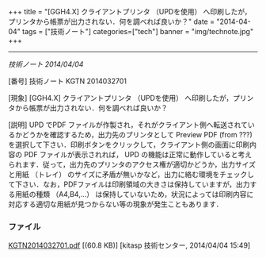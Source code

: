 +++
title = "[GGH4.X] クライアントプリンタ （UPDを使用） へ印刷したが，プリンタから帳票が出力されない．何を調べれば良いか？"
date = "2014-04-04"
tags = ["技術ノート"]
categories=["tech"]
banner = "img/technote.jpg"
+++


----------------------------------------------------------------------------------------------------------------

*技術ノート
2014/04/04*


[番号]
技術ノート KGTN 2014032701

[現象]
[GGH4.X] クライアントプリンタ （UPDを使用）
へ印刷したが，プリンタから帳票が出力されない．何を調べれば良いか？

[説明]
UPD でPDF
ファイルが作製され，それがクライアント側へ転送されているかどうかを確認するため，出力先のプリンタとして
Preview PDF (from ???)
を選択して下さい．印刷ボタンをクリックして，クライアント側の画面に印刷内容の
PDF ファイルが表示されれば， UPD
の機能は正常に動作していると考えられます．従って，出力先のプリンタのアクセス権が適切かどうか，出力サイズと用紙
（トレイ）
のサイズに矛盾が無いかなど，出力に絡む環境をチェックして下さい．なお，PDFファイルは印刷領域の大きさは保持していますが，出力する用紙の種類
（A4,B4,...）
は保持していないため，状況によっては印刷内容に対応する適切な用紙が見つからない等の現象が発生こともあります．


### ファイル





[KGTN2014032701.pdf](http://techreport.kitasp.net/attachments/download/1648/KGTN2014032701.pdf)
 [(60.8 KB)] [kitasp 技術センター, 2014/04/04
15:49]
